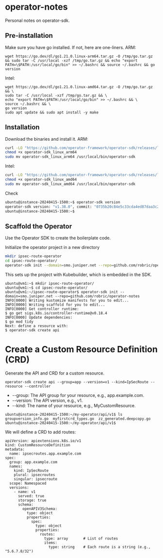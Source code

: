 # operator-notes

Personal notes on operator-sdk.

## Pre-installation

Make sure you have go installed. If not, here are one-liners.
ARM:
```
wget https://go.dev/dl/go1.21.0.linux-arm64.tar.gz -O /tmp/go.tar.gz && sudo tar -C /usr/local -xzf /tmp/go.tar.gz && echo "export PATH=\$PATH:/usr/local/go/bin" >> ~/.bashrc && source ~/.bashrc && go version
```
Intel:
```
wget https://go.dev/dl/go1.21.0.linux-amd64.tar.gz -O /tmp/go.tar.gz && \
sudo tar -C /usr/local -xzf /tmp/go.tar.gz && \
echo "export PATH=\$PATH:/usr/local/go/bin" >> ~/.bashrc && \
source ~/.bashrc && \
go version
sudo apt update && sudo apt install -y make
```

## Installation


Download the binaries and install it.
ARM:
```bash
curl -LO "https://github.com/operator-framework/operator-sdk/releases/latest/download/operator-sdk_linux_arm64"
chmod +x operator-sdk_linux_arm64
sudo mv operator-sdk_linux_arm64 /usr/local/bin/operator-sdk
```
Intel:
```bash
curl -LO "https://github.com/operator-framework/operator-sdk/releases/latest/download/operator-sdk_linux_amd64"
chmod +x operator-sdk_linux_amd64
sudo mv operator-sdk_linux_amd64 /usr/local/bin/operator-sdk

```

Check
```bash
ubuntu@instance-20240415-1500:~$ operator-sdk version
operator-sdk version: "v1.38.0", commit: "0735b20c84e5c33cda4ed87daa3c21dcdc01bb79", kubernetes version: "1.30.0", go version: "go1.22.5", GOOS: "linux", GOARCH: "arm64"
ubuntu@instance-20240415-1500:~$ 
```

## Scaffold the Operator

Use the Operator SDK to create the boilerplate code.

Initialize the operator project in a new directory

```bash
mkdir ipsec-route-operator
cd ipsec-route-operator/
operator-sdk init --domain=smo.juniper.net --repo=github.com/robric/operator-notes
```
This sets up the project with Kubebuilder, which is embedded in the SDK.
```
ubuntu@vm1:~$ mkdir ipsec-route-operator/
ubuntu@vm1:~$ cd ipsec-route-operator/
ubuntu@vm1:~/ipsec-route-operator$ operator-sdk init --domain=smo.juniper.net --repo=github.com/robric/operator-notes
INFO[0000] Writing kustomize manifests for you to edit... 
INFO[0000] Writing scaffold for you to edit...          
INFO[0000] Get controller runtime:
$ go get sigs.k8s.io/controller-runtime@v0.18.4 
INFO[0000] Update dependencies:
$ go mod tidy           
Next: define a resource with:
$ operator-sdk create api
```
# Create a Custom Resource Definition (CRD)

Generate the API and CRD for a custom resource.

```
operator-sdk create api --group=app --version=v1 --kind=IpSecRoute --resource --controller
```

* --group: The API group for your resource, e.g., app.example.com.
* --version: The API version, e.g., v1.
* --kind: The name of your resource, e.g., MyCustomResource.

```
ubuntu@instance-20240415-1500:~/my-operator/api/v1$ ls
groupversion_info.go  myfirstcrd_types.go  zz_generated.deepcopy.go
ubuntu@instance-20240415-1500:~/my-operator/api/v1$

```

We will define a CRD to add routes:

``` 
apiVersion: apiextensions.k8s.io/v1
kind: CustomResourceDefinition
metadata:
  name: ipsecroutes.app.example.com
spec:
  group: app.example.com
  names:
    kind: IpSecRoute
    plural: ipsecroutes
    singular: ipsecroute
  scope: Namespaced
  versions:
    - name: v1
      served: true
      storage: true
      schema:
        openAPIV3Schema:
          type: object
          properties:
            spec:
              type: object
              properties:
                routes:
                  type: array       # List of routes
                  items:
                    type: string    # Each route is a string (e.g., "5.6.7.8/32")
``` 






